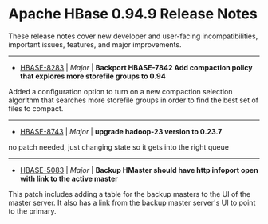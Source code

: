 
<!---
# Licensed to the Apache Software Foundation (ASF) under one
# or more contributor license agreements.  See the NOTICE file
# distributed with this work for additional information
# regarding copyright ownership.  The ASF licenses this file
# to you under the Apache License, Version 2.0 (the
# "License"); you may not use this file except in compliance
# with the License.  You may obtain a copy of the License at
#
#     http://www.apache.org/licenses/LICENSE-2.0
#
# Unless required by applicable law or agreed to in writing, software
# distributed under the License is distributed on an "AS IS" BASIS,
# WITHOUT WARRANTIES OR CONDITIONS OF ANY KIND, either express or implied.
# See the License for the specific language governing permissions and
# limitations under the License.
-->
# Apache HBase  0.94.9 Release Notes

These release notes cover new developer and user-facing incompatibilities, important issues, features, and major improvements.


---

* [HBASE-8283](https://issues.apache.org/jira/browse/HBASE-8283) | *Major* | **Backport HBASE-7842 Add compaction policy that explores more storefile groups to 0.94**

Added a configuration option to turn on a new compaction selection algorithm that searches more storefile groups in order to find the best set of files to compact.


---

* [HBASE-8743](https://issues.apache.org/jira/browse/HBASE-8743) | *Major* | **upgrade hadoop-23 version to 0.23.7**

no patch needed, just changing state so it gets into the right queue


---

* [HBASE-5083](https://issues.apache.org/jira/browse/HBASE-5083) | *Major* | **Backup HMaster should have http infoport open with link to the active master**

This patch includes adding a table for the backup masters to the UI of the master server. It also has a link from the backup master server's UI to point to the primary.



